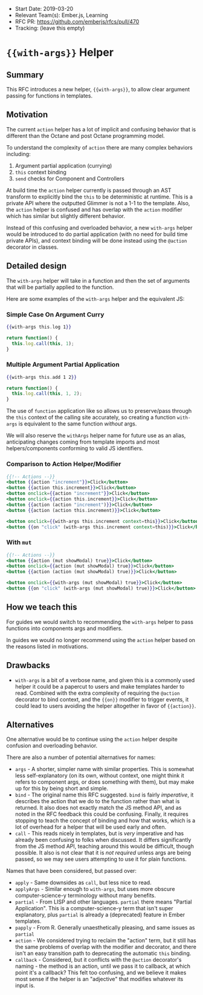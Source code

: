- Start Date: 2019-03-20
- Relevant Team(s): Ember.js, Learning
- RFC PR: https://github.com/emberjs/rfcs/pull/470
- Tracking: (leave this empty)

# `{{with-args}}` Helper

## Summary

This RFC introduces a new helper, `{{with-args}}`, to allow clear argument passing for functions in templates.

## Motivation

The current `action` helper has a lot of implicit and confusing behavior that is different than the Octane and post Octane programming model.

To understand the complexity of `action` there are many complex behaviors including:

1. Argument partial application (currying)
2. `this` context binding
3. `send` checks for Component and Controllers

At build time the `action` helper currently is passed through an AST transform to explicitly bind the `this` to be deterministic at runtime. This is a private API where the outputted Glimmer is not a 1-1 to the template. Also, the `action` helper is confused and has overlap with the `action` modifier which has similar but slightly different behavior.

Instead of this confusing and overloaded behavior, a new `with-args` helper would be introduced to do partial application (with no need for build time private APIs), and context binding will be done instead using the `@action` decorator in classes.

## Detailed design

The `with-args` helper will take in a function and then the set of arguments that will be partially applied to the function.

Here are some examples of the `with-args` helper and the equivalent JS:

### Simple Case On Argument Curry

```hbs
{{with-args this.log 1}}
```

```js
return function() {
  this.log.call(this, 1);
}
```

### Multiple Argument Partial Application

```hbs
{{with-args this.add 1 2}}
```

```js
return function() {
  this.log.call(this, 1, 2);
}
```

The use of `function` application like so allows us to preserve/pass through the `this` context of the calling site accurately, so creating a function `with-args` is equivalent to the same function _without_ args.

We will also reserve the `withArgs` helper name for future use as an alias, anticipating changes coming from template imports and most helpers/components conforming to valid JS identifiers.

### Comparison to Action Helper/Modifier

```hbs
{{!-- Actions --}}
<button {{action "increment"}}>Click</button>
<button {{action this.increment}}>Click</button>
<button onclick={{action "increment"}}>Click</button>
<button onclick={{action this.increment}}>Click</button>
<button {{action (action "increment")}}>Click</button>
<button {{action (action this.increment)}}>Click</button>

<button onclick={{with-args this.increment context=this}}>Click</button>
<button {{on "click" (with-args this.increment context=this)}}>Click</button>
```

### With `mut`

```hbs
{{!-- Actions --}}
<button {{action (mut showModal) true}}>Click</button>
<button onclick={{action (mut showModal) true}}>Click</button>
<button {{action (action (mut showModal) true)}}>Click</button>

<button onclick={{with-args (mut showModal) true}}>Click</button>
<button {{on "click" (with-args (mut showModal) true)}}>Click</button>
```

## How we teach this

For guides we would switch to recommending the `with-args` helper to pass functions into components args and modifiers.

In guides we would no longer recommend using the `action` helper based on the reasons listed in motivations.

## Drawbacks

* `with-args` is a bit of a verbose name, and given this is a commonly used helper it could be a papercut to users and make templates harder to read. Combined with the extra complexity of requiring the `@action` decorator to bind context, and the `{{on}}` modifier to trigger events, it could lead to users avoiding the helper altogether in favor of `{{action}}`.

## Alternatives

One alternative would be to continue using the `action` helper despite confusion and overloading behavior.

There are also a number of potential alternatives for names:

* `args` - A shorter, simpler name with similar properties. This is somewhat less self-explanatory (on its own, without context, one might think it refers to component args, or does something with them), but may make up for this by being short and simple.
* `bind` - The original name this RFC suggested. `bind` is fairly _imperative_, it describes the action that we do to the function rather than what is returned. It also does not exactly match the JS method API, and as noted in the RFC feedback this could be confusing. Finally, it requires stopping to teach the concept of binding and how that works, which is a lot of overhead for a helper that will be used early and often.
* `call` - This reads nicely in templates, but is _very_ imperative and has already been confusing to folks when discussed. It differs significantly from the JS method API, teaching around this would be difficult, though possible. It also is not clear that it is _not required_ unless args are being passed, so we may see users attempting to use it for plain functions.

Names that have been considered, but passed over:

* `apply` - Same downsides as `call`, but less nice to read.
* `applyArgs` - Similar enough to `with-args`, but uses more obscure computer-science-y terminology without many benefits.
* `partial` - From LISP and other languages. `partial` there means "Partial Application". This is a computer-science-y term that isn't super explanatory, plus `partial` is already a (deprecated) feature in Ember templates.
* `papply` - From R. Generally unaesthetically pleasing, and same issues as `partial`
* `action` - We considered trying to reclaim the "action" term, but it still has the same problems of overlap with the modifier and decorator, and there isn't an easy transition path to deprecating the automatic `this` binding.
* `callback` - Considered, but it conflicts with the `@action` decorator's naming - the method is an action, until we pass it to callback, at which point it's a callback? This felt too confusing, and we believe it makes most sense if the helper is an "adjective" that modifies whatever its input is.
